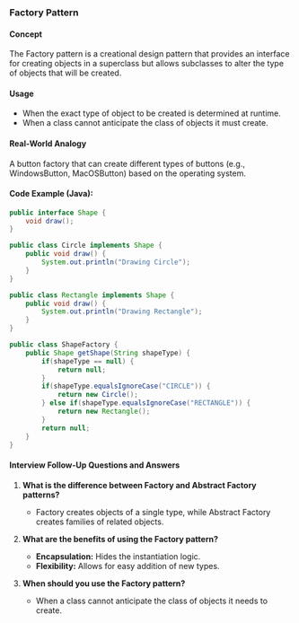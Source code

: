 
### Factory Pattern

#### Concept
The Factory pattern is a creational design pattern that provides an interface for creating objects in a superclass but allows subclasses to alter the type of objects that will be created.

#### Usage
- When the exact type of object to be created is determined at runtime.
- When a class cannot anticipate the class of objects it must create.

#### Real-World Analogy
A button factory that can create different types of buttons (e.g., WindowsButton, MacOSButton) based on the operating system.

#### Code Example (Java):
```java
public interface Shape {
    void draw();
}

public class Circle implements Shape {
    public void draw() {
        System.out.println("Drawing Circle");
    }
}

public class Rectangle implements Shape {
    public void draw() {
        System.out.println("Drawing Rectangle");
    }
}

public class ShapeFactory {
    public Shape getShape(String shapeType) {
        if(shapeType == null) {
            return null;
        }
        if(shapeType.equalsIgnoreCase("CIRCLE")) {
            return new Circle();
        } else if(shapeType.equalsIgnoreCase("RECTANGLE")) {
            return new Rectangle();
        }
        return null;
    }
}
```

#### Interview Follow-Up Questions and Answers
1. **What is the difference between Factory and Abstract Factory patterns?**
   - Factory creates objects of a single type, while Abstract Factory creates families of related objects.

2. **What are the benefits of using the Factory pattern?**
   - **Encapsulation:** Hides the instantiation logic.
   - **Flexibility:** Allows for easy addition of new types.

3. **When should you use the Factory pattern?**
   - When a class cannot anticipate the class of objects it needs to create.
